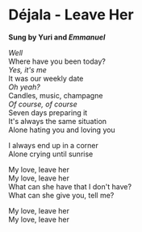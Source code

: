 # Déjala - Leave Her

**Sung by Yuri and *Emmanuel***

*Well*  
Where have you been today?  
*Yes, it's me*  
It was our weekly date  
*Oh yeah?*  
Candles, music, champagne  
*Of course, of course*  
Seven days preparing it  
It's always the same situation  
Alone hating you and loving you  

I always end up in a corner  
Alone crying until sunrise  

My love, leave her  
My love, leave her  
What can she have that I don't have?  
What can she give you, tell me?  

My love, leave her  
My love, leave her  
